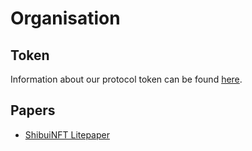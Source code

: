 # Organisation

## Token

Information about our protocol token can be found [here](./Token.html).

## Papers

 * [ShibuiNFT Litepaper](../nft/Litepaper.html)
